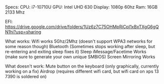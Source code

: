 Specs: 
CPU: i7-10710U
GPU: Intel UHD 630
Display: 1080p 60hz
Ram: 16GB 2133 Mhz


EFI: https://drive.google.com/drive/folders/1Uz6z7C75OHMpRiCpI1xBxTXgG6gQN1hi?usp=sharing


What works:
Wifi works 5Ghz/2Mhz (doesn't support WPA3 networks for some reason though)
Bluetooth (Sometimes stops working after sleep, but re-entering and exiting sleep fixes it)
Sleep 
iMessage/Facetime Works (make sure to generate your own unique SMBIOS)
Screen Mirroring Works

What doesn't work:
Mute button on the keyboard (only graphically, currently working on a fix) 
Airdrop (requires different wifi card, but wifi card on xps 13 7390 is soldered on)
